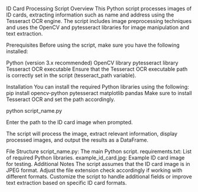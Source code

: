 ID Card Processing Script
Overview
This Python script processes images of ID cards, extracting information such as name and address using the Tesseract OCR engine. The script includes image preprocessing techniques and uses the OpenCV and pytesseract libraries for image manipulation and text extraction.

Prerequisites
Before using the script, make sure you have the following installed:

Python (version 3.x recommended)
OpenCV library
pytesseract library
Tesseract OCR executable
Ensure that the Tesseract OCR executable path is correctly set in the script (tesseract_path variable).

Installation
You can install the required Python libraries using the following:
pip install opencv-python pytesseract matplotlib pandas
Make sure to install Tesseract OCR and set the path accordingly.

python script_name.py


Enter the path to the ID card image when prompted.

The script will process the image, extract relevant information, display processed images, and output the results as a DataFrame.


File Structure
script_name.py: The main Python script.
requirements.txt: List of required Python libraries.
example_id_card.jpg: Example ID card image for testing.
Additional Notes
The script assumes that the ID card image is in JPEG format. Adjust the file extension check accordingly if working with different formats.
Customize the script to handle additional fields or improve text extraction based on specific ID card formats.
